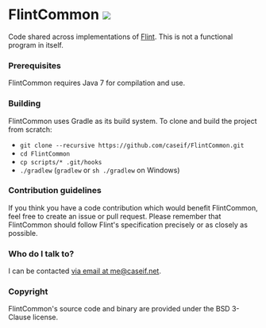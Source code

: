 # FlintCommon [![](http://ci.caseif.net/job/FlintCommon/branch/develop/badge/icon)](http://ci.caseif.net/job/FlintCommon/)

Code shared across implementations of [Flint](https://github.com/caseif/Flint). This is not a functional program in
itself.

### Prerequisites

FlintCommon requires Java 7 for compilation and use.

### Building

FlintCommon uses Gradle as its build system. To clone and build the project from scratch:

- `git clone --recursive https://github.com/caseif/FlintCommon.git`
- `cd FlintCommon`
- `cp scripts/* .git/hooks`
- `./gradlew` (`gradlew` or `sh ./gradlew` on Windows)

### Contribution guidelines ###

If you think you have a code contribution which would benefit FlintCommon, feel free to create an issue or pull request.
Please remember that FlintCommon should follow Flint's specification precisely or as closely as possible.

### Who do I talk to? ###

I can be contacted [via email at me@caseif.net](mailto:me@caseif.net).

### Copyright ###

FlintCommon's source code and binary are provided under the BSD 3-Clause license.
